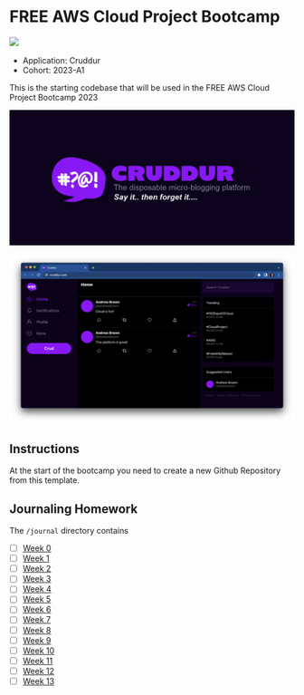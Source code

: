 # FREE AWS Cloud Project Bootcamp

![](https://codebuild.eu-west-1.amazonaws.com/badges?uuid=eyJlbmNyeXB0ZWREYXRhIjoiUTF3OHA1bXhRcGQ5SkJWYXdPVzZJTExQcXJ0Z20wdkxwajFZaXVQREEwdXdhYmVCLzYzVk1QRGEvUGJSeFlrWVhVTVFzQkQ4ek52Z0ZNZ2FCSUZobzRNPSIsIml2UGFyYW1ldGVyU3BlYyI6IjVLRHFwVGxYVytjS0VFQWoiLCJtYXRlcmlhbFNldFNlcmlhbCI6MX0%3D&branch=main)

- Application: Cruddur
- Cohort: 2023-A1

This is the starting codebase that will be used in the FREE AWS Cloud Project Bootcamp 2023

![Cruddur Graphic](_docs/assets/cruddur-banner.jpg)

![Cruddur Screenshot](_docs/assets/cruddur-screenshot.png)

## Instructions

At the start of the bootcamp you need to create a new Github Repository from this template.

## Journaling Homework

The `/journal` directory contains

- [ ] [Week 0](journal/week0.md)
- [ ] [Week 1](journal/week1.md)
- [ ] [Week 2](journal/week2.md)
- [ ] [Week 3](journal/week3.md)
- [ ] [Week 4](journal/week4.md)
- [ ] [Week 5](journal/week5.md)
- [ ] [Week 6](journal/week6.md)
- [ ] [Week 7](journal/week7.md)
- [ ] [Week 8](journal/week8.md)
- [ ] [Week 9](journal/week9.md)
- [ ] [Week 10](journal/week10.md)
- [ ] [Week 11](journal/week11.md)
- [ ] [Week 12](journal/week12.md)
- [ ] [Week 13](journal/week13.md)
